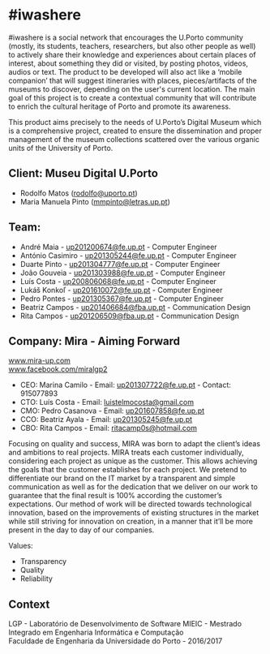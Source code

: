 # #iwashere

\#iwashere  is a social network that encourages the U.Porto community (mostly, its students, teachers, researchers, but also other people as well) to actively share their knowledge and experiences about certain places of interest, about something they did or visited, by posting photos, videos, audios or text. The product to be developed will also act like a ‘mobile companion’ that will suggest itineraries with places, pieces/artifacts of the museums to discover, depending on the user's current location. The main goal of this project is to create a contextual community that will contribute to enrich the cultural heritage of Porto and promote its awareness. 
 
 
This product aims precisely to the needs of U.Porto’s Digital Museum which is a comprehensive project, created to ensure the dissemination and proper management of the museum collections scattered over the various organic units of the University of Porto.

## Client: Museu Digital U.Porto  

- Rodolfo Matos (rodolfo@uporto.pt)  
- Maria Manuela Pinto (mmpinto@letras.up.pt)
 
## Team:

- André Maia - up201200674@fe.up.pt - Computer Engineer
- António Casimiro - up201305244@fe.up.pt - Computer Engineer
- Duarte Pinto - up201304777@fe.up.pt - Computer Engineer
- João Gouveia - up201303988@fe.up.pt - Computer Engineer
- Luís Costa - up200806068@fe.up.pt - Computer Engineer
- Lukáš Konkoľ - up201610072@fe.up.pt - Computer Engineer
- Pedro Pontes - up201305367@fe.up.pt - Computer Engineer
- Beatriz Campos - up201406684@fba.up.pt - Communication Design
- Rita Campos - up201206509@fba.up.pt - Communication Design




## Company: Mira - Aiming Forward  
www.mira-up.com  
www.facebook.com/miralgp2
 
- CEO: Marina Camilo - Email: up201307722@fe.up.pt - Contact: 915077893  
- CTO: Luís Costa -  Email: luistelmocosta@gmail.com  
- CMO: Pedro Casanova - Email: up201607858@fe.up.pt  
- CCO: Beatriz Ayala - Email: up201305245@fe.up.pt  
- CBO: Rita Campos - Email: ritacamp0s@hotmail.com
 
Focusing on quality and success, MIRA was born to adapt the client’s ideas and ambitions to real projects. MIRA treats each customer individually, considering each project as unique as the customer. This allows achieving the goals that the customer establishes for each project. We pretend to differentiate our brand on the IT market by a transparent and simple communication as well as for the dedication that we deliver on our work to guarantee that the final result is 100% according the customer’s expectations. Our method of work will be directed towards technological innovation, based on the improvements of existing structures in the market while still striving for innovation on creation, in a manner that it’ll be more present in the day to day of our companies.
 
Values:

- Transparency 
- Quality
- Reliability


## Context
LGP - Laboratório de Desenvolvimento de Software 
MIEIC - Mestrado Integrado em Engenharia Informática e Computação  
Faculdade de Engenharia da Universidade do Porto - 2016/2017




